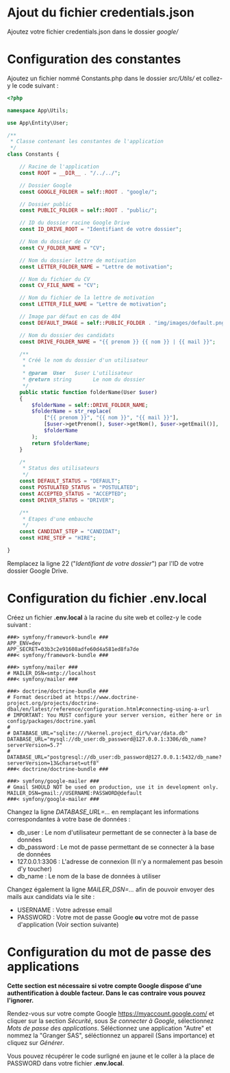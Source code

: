 # Ajout du fichier credentials.json

Ajoutez votre fichier credentials.json dans le dossier *google/*

# Configuration des constantes

Ajoutez un fichier nommé Constants.php dans le dossier *src/Utils/* et collez-y le code suivant :
```php
<?php

namespace App\Utils;

use App\Entity\User;

/**
 * Classe contenant les constantes de l'application
 */
class Constants {

    // Racine de l'application
    const ROOT = __DIR__ . "/../../";

    // Dossier Google
    const GOOGLE_FOLDER = self::ROOT . "google/";

    // Dossier public
    const PUBLIC_FOLDER = self::ROOT . "public/";

    // ID du dossier racine Google Drive
    const ID_DRIVE_ROOT = "Identifiant de votre dossier";

    // Nom du dossier de CV
    const CV_FOLDER_NAME = "CV";

    // Nom du dossier lettre de motivation
    const LETTER_FOLDER_NAME = "Lettre de motivation";

    // Nom du fichier du CV
    const CV_FILE_NAME = "CV";

    // Nom du fichier de la lettre de motivation
    const LETTER_FILE_NAME = "Lettre de motivation";

    // Image par défaut en cas de 404
    const DEFAULT_IMAGE = self::PUBLIC_FOLDER . "img/images/default.png";

    // Nom du dossier des candidats
    const DRIVE_FOLDER_NAME = "{{ prenom }} {{ nom }} | {{ mail }}";

    /**
     * Créé le nom du dossier d'un utilisateur
     * 
     * @param  User   $user L'utilisateur
     * @return string       Le nom du dossier
     */
    public static function folderName(User $user)
    {
        $folderName = self::DRIVE_FOLDER_NAME;
        $folderName = str_replace(
            ["{{ prenom }}", "{{ nom }}", "{{ mail }}"],
            [$user->getPrenom(), $user->getNom(), $user->getEmail()],
            $folderName
        );
        return $folderName;
    }

    /*
     * Status des utilisateurs
     */
    const DEFAULT_STATUS = "DEFAULT";
    const POSTULATED_STATUS = "POSTULATED";
    const ACCEPTED_STATUS = "ACCEPTED";
    const DRIVER_STATUS = "DRIVER";

    /**
     * Etapes d'une embauche
     */
    const CANDIDAT_STEP = "CANDIDAT";
    const HIRE_STEP = "HIRE";

}
```

Remplacez la ligne 22 ("*Identifiant de votre dossier*") par l'ID de votre dossier Google Drive.

# Configuration du fichier .env.local

Créez un fichier **.env.local** à la racine du site web et collez-y le code suivant :

```shell
###> symfony/framework-bundle ###
APP_ENV=dev
APP_SECRET=03b3c2e91608adfe60d4a581ed8fa7de
###< symfony/framework-bundle ###

###> symfony/mailer ###
# MAILER_DSN=smtp://localhost
###< symfony/mailer ###

###> doctrine/doctrine-bundle ###
# Format described at https://www.doctrine-project.org/projects/doctrine-dbal/en/latest/reference/configuration.html#connecting-using-a-url
# IMPORTANT: You MUST configure your server version, either here or in config/packages/doctrine.yaml
#
# DATABASE_URL="sqlite:///%kernel.project_dir%/var/data.db"
DATABASE_URL="mysql://db_user:db_password@127.0.0.1:3306/db_name?serverVersion=5.7"
# DATABASE_URL="postgresql://db_user:db_password@127.0.0.1:5432/db_name?serverVersion=13&charset=utf8"
###< doctrine/doctrine-bundle ###

###> symfony/google-mailer ###
# Gmail SHOULD NOT be used on production, use it in development only.
MAILER_DSN=gmail://USERNAME:PASSWORD@default
###< symfony/google-mailer ###
```

Changez la ligne *DATABASE_URL=...* en remplaçant les informations correspondantes à votre base de données :

- db_user : Le nom d\'utilisateur permettant de se connecter à la base de données
- db_password : Le mot de passe permettant de se connecter à la base de données
- 127.0.0.1:3306 : L'adresse de connexion (Il n'y a normalement pas besoin d'y toucher)
- db_name : Le nom de la base de données à utiliser

Changez également la ligne *MAILER_DSN=...* afin de pouvoir envoyer des mails aux candidats via le site :

- USERNAME : Votre adresse email
- PASSWORD : Votre mot de passe Google **ou** votre mot de passe d\'application (Voir section suivante)

# Configuration du mot de passe des applications

**Cette section est nécessaire si votre compte Google dispose d\'une authentification à double facteur. Dans le cas contraire vous pouvez l'ignorer.**

Rendez-vous sur votre compte Google https://myaccount.google.com/ et cliquer sur la section *Sécurité*, sous *Se connecter à Google*, sélectionnez *Mots de passe des applications*. Séléctionnez une application "Autre" et nommez la "Granger SAS", séléctionnez un appareil (Sans importance) et cliquez sur *Générer*. 

Vous pouvez récupérer le code surligné en jaune et le coller à la place de PASSWORD dans votre fichier **.env.local**.
